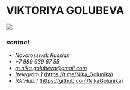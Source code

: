 # **VIKTORIYA GOLUBEVA**  

![](../../../Desktop/1.jpg)

### *contact*

+ *Novorossiysk Russian*
+ *+7 999 639 67 55*
+ *m.nika.golubeva@gmail.com*
+ *[telegram:]* (https://t.me/Nika_Golunika)
+ *[GitHub:]* (https://github.com/NikaGolunika)